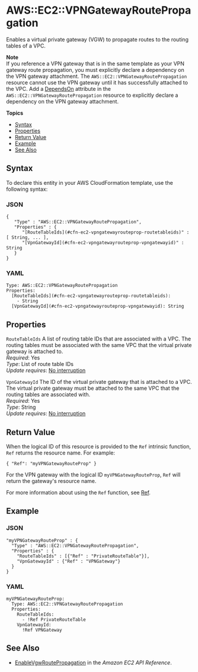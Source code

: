 # AWS::EC2::VPNGatewayRoutePropagation<a name="aws-resource-ec2-vpn-gatewayrouteprop"></a>

Enables a virtual private gateway \(VGW\) to propagate routes to the routing tables of a VPC\.

**Note**  
If you reference a VPN gateway that is in the same template as your VPN gateway route propagation, you must explicitly declare a dependency on the VPN gateway attachment\. The `AWS::EC2::VPNGatewayRoutePropagation` resource cannot use the VPN gateway until it has successfully attached to the VPC\. Add a [DependsOn](aws-attribute-dependson.md) attribute in the `AWS::EC2::VPNGatewayRoutePropagation` resource to explicitly declare a dependency on the VPN gateway attachment\.

**Topics**
+ [Syntax](#aws-resource-ec2-vpngatewayroutepropagation-syntax)
+ [Properties](#w13ab1c21c10d111d222c11)
+ [Return Value](#w13ab1c21c10d111d222c13)
+ [Example](#w13ab1c21c10d111d222c15)
+ [See Also](#w13ab1c21c10d111d222c17)

## Syntax<a name="aws-resource-ec2-vpngatewayroutepropagation-syntax"></a>

To declare this entity in your AWS CloudFormation template, use the following syntax:

### JSON<a name="aws-resource-ec2-vpngatewayroutepropagation-syntax.json"></a>

```
{
   "Type" : "AWS::EC2::VPNGatewayRoutePropagation",
   "Properties" : {
      "[RouteTableIds](#cfn-ec2-vpngatewayrouteprop-routetableids)" : [ String, ... ],
      "[VpnGatewayId](#cfn-ec2-vpngatewayrouteprop-vpngatewayid)" : String
   }
}
```

### YAML<a name="aws-resource-ec2-vpngatewayroutepropagation-syntax.yaml"></a>

```
Type: AWS::EC2::VPNGatewayRoutePropagation
Properties: 
  [RouteTableIds](#cfn-ec2-vpngatewayrouteprop-routetableids):
    - String
  [VpnGatewayId](#cfn-ec2-vpngatewayrouteprop-vpngatewayid): String
```

## Properties<a name="w13ab1c21c10d111d222c11"></a>

`RouteTableIds`  <a name="cfn-ec2-vpngatewayrouteprop-routetableids"></a>
A list of routing table IDs that are associated with a VPC\. The routing tables must be associated with the same VPC that the virtual private gateway is attached to\.  
*Required*: Yes  
*Type*: List of route table IDs  
*Update requires*: [No interruption](using-cfn-updating-stacks-update-behaviors.md#update-no-interrupt)

`VpnGatewayId`  <a name="cfn-ec2-vpngatewayrouteprop-vpngatewayid"></a>
The ID of the virtual private gateway that is attached to a VPC\. The virtual private gateway must be attached to the same VPC that the routing tables are associated with\.  
*Required*: Yes  
*Type*: String  
*Update requires*: [No interruption](using-cfn-updating-stacks-update-behaviors.md#update-no-interrupt)

## Return Value<a name="w13ab1c21c10d111d222c13"></a>

When the logical ID of this resource is provided to the `Ref` intrinsic function, `Ref` returns the resource name\. For example:

```
{ "Ref": "myVPNGatewayRouteProp" }
```

For the VPN gateway with the logical ID `myVPNGatewayRouteProp`, `Ref` will return the gateway's resource name\.

For more information about using the `Ref` function, see [Ref](intrinsic-function-reference-ref.md)\.

## Example<a name="w13ab1c21c10d111d222c15"></a>

### JSON<a name="aws-resource-ec2-vpngatewayroutepropagation-example.json"></a>

```
"myVPNGatewayRouteProp" : {
  "Type" : "AWS::EC2::VPNGatewayRoutePropagation",
  "Properties" : {
    "RouteTableIds" : [{"Ref" : "PrivateRouteTable"}],
    "VpnGatewayId" : {"Ref" : "VPNGateway"}
  }
}
```

### YAML<a name="aws-resource-ec2-vpngatewayroutepropagation-example.yaml"></a>

```
myVPNGatewayRouteProp: 
  Type: AWS::EC2::VPNGatewayRoutePropagation
  Properties:
    RouteTableIds: 
      - !Ref PrivateRouteTable
    VpnGatewayId: 
      !Ref VPNGateway
```

## See Also<a name="w13ab1c21c10d111d222c17"></a>
+ [EnableVgwRoutePropagation](https://docs.aws.amazon.com/AWSEC2/latest/APIReference/ApiReference-query-EnableVgwRoutePropagation.html) in the *Amazon EC2 API Reference*\.